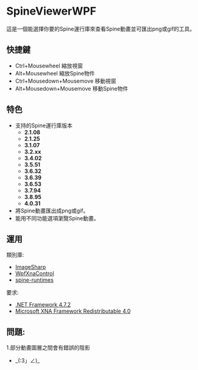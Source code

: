 # SpineViewerWPF
這是一個能選擇你要的Spine運行庫來查看Spine動畫並可匯出png或gif的工具。

## 快捷鍵
* Ctrl+Mousewheel 縮放視窗
* Alt+Mousewheel  縮放Spine物件
* Ctrl+Mousedown+Mousemove  移動視窗
* Alt+Mousedown+Mousemove  移動Spine物件

## 特色
* 支持的Spine運行庫版本 
  * **2.1.08**
  * **2.1.25**
  * **3.1.07**
  * **3.2.xx**
  * **3.4.02**
  * **3.5.51**
  * **3.6.32**
  * **3.6.39**
  * **3.6.53**
  * **3.7.94**
  * **3.8.95**
  * **4.0.31**
* 將Spine動畫匯出成png或gif。
* 能用不同功能選項瀏覽Spine動畫。


## 運用

類別庫:
- [ImageSharp](https://github.com/SixLabors/ImageSharp)
- [WpfXnaControl](https://github.com/erickeek/WpfXnaControl)
- [spine-runtimes](https://github.com/EsotericSoftware/spine-runtimes)


要求:
- [.NET Framework 4.7.2](http://go.microsoft.com/fwlink/?linkid=863265)
- [Microsoft XNA Framework Redistributable 4.0](https://www.microsoft.com/en-us/download/details.aspx?id=20914)

## 問題:
1.部分動畫圖層之間會有錯誤的陰影
*  \_(:3」∠)\_
